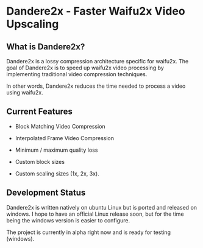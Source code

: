 # Dandere2x - Faster Waifu2x Video Upscaling


## What is Dandere2x? 

Dandere2x is a lossy compression architecture specific for waifu2x. The goal of Dandere2x is to speed up waifu2x video processing by implementing traditional video compression techniques. 

In other words, Dandere2x reduces the time needed to process a video using waifu2x.

## Current Features

- Block Matching Video Compression

- Interpolated Frame Video Compression

- Minimum / maximum quality loss

- Custom block sizes

- Custom scaling sizes (1x, 2x, 3x).

## Development Status

Dandere2x is written natively on ubuntu Linux but is ported and released on windows. I hope to have an official Linux release soon, but for the time being the windows version is easier to configure.

The project is currently in alpha right now and is ready for testing (windows).

